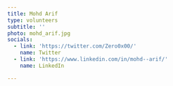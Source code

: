 ```yaml
---
title: Mohd Arif
type: volunteers
subtitle: ''
photo: mohd_arif.jpg
socials:
  - link: 'https://twitter.com/Zero0x00/'
    name: Twitter
  - link: 'https://www.linkedin.com/in/mohd--arif/'
    name: LinkedIn

---
```


